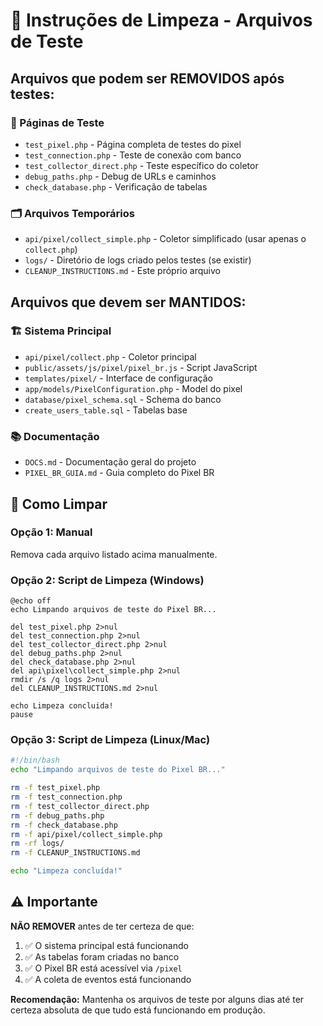 # 🧹 Instruções de Limpeza - Arquivos de Teste

## Arquivos que podem ser REMOVIDOS após testes:

### 📄 Páginas de Teste
- `test_pixel.php` - Página completa de testes do pixel
- `test_connection.php` - Teste de conexão com banco  
- `test_collector_direct.php` - Teste específico do coletor
- `debug_paths.php` - Debug de URLs e caminhos
- `check_database.php` - Verificação de tabelas

### 🗂️ Arquivos Temporários  
- `api/pixel/collect_simple.php` - Coletor simplificado (usar apenas o `collect.php`)
- `logs/` - Diretório de logs criado pelos testes (se existir)
- `CLEANUP_INSTRUCTIONS.md` - Este próprio arquivo

## Arquivos que devem ser MANTIDOS:

### 🏗️ Sistema Principal
- `api/pixel/collect.php` - Coletor principal
- `public/assets/js/pixel/pixel_br.js` - Script JavaScript
- `templates/pixel/` - Interface de configuração
- `app/models/PixelConfiguration.php` - Model do pixel
- `database/pixel_schema.sql` - Schema do banco
- `create_users_table.sql` - Tabelas base

### 📚 Documentação
- `DOCS.md` - Documentação geral do projeto  
- `PIXEL_BR_GUIA.md` - Guia completo do Pixel BR

## 🚀 Como Limpar

### Opção 1: Manual
Remova cada arquivo listado acima manualmente.

### Opção 2: Script de Limpeza (Windows)
```batch
@echo off
echo Limpando arquivos de teste do Pixel BR...

del test_pixel.php 2>nul
del test_connection.php 2>nul  
del test_collector_direct.php 2>nul
del debug_paths.php 2>nul
del check_database.php 2>nul
del api\pixel\collect_simple.php 2>nul
rmdir /s /q logs 2>nul
del CLEANUP_INSTRUCTIONS.md 2>nul

echo Limpeza concluida!
pause
```

### Opção 3: Script de Limpeza (Linux/Mac)
```bash
#!/bin/bash
echo "Limpando arquivos de teste do Pixel BR..."

rm -f test_pixel.php
rm -f test_connection.php
rm -f test_collector_direct.php
rm -f debug_paths.php
rm -f check_database.php
rm -f api/pixel/collect_simple.php
rm -rf logs/
rm -f CLEANUP_INSTRUCTIONS.md

echo "Limpeza concluída!"
```

## ⚠️ Importante

**NÃO REMOVER** antes de ter certeza de que:
1. ✅ O sistema principal está funcionando
2. ✅ As tabelas foram criadas no banco
3. ✅ O Pixel BR está acessível via `/pixel` 
4. ✅ A coleta de eventos está funcionando

**Recomendação:** Mantenha os arquivos de teste por alguns dias até ter certeza absoluta de que tudo está funcionando em produção.